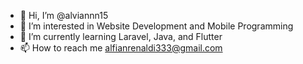 - 👋 Hi, I’m @alviannn15
- 👀 I’m interested in Website Development and Mobile Programming
- 🌱 I’m currently learning Laravel, Java, and Flutter
- 📫 How to reach me alfianrenaldi333@gmail.com

<!---
alviannn15/alviannn15 is a ✨ special ✨ repository because its `README.md` (this file) appears on your GitHub profile.
You can click the Preview link to take a look at your changes.
--->
